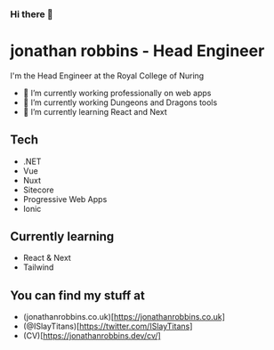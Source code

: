 ### Hi there 👋

# jonathan robbins - Head Engineer

I'm the Head Engineer at the Royal College of Nuring

- 🔭 I’m currently working professionally on web apps
- 🔭 I’m currently working Dungeons and Dragons tools 
- 🌱 I’m currently learning React and Next

## Tech

- .NET
- Vue
- Nuxt
- Sitecore
- Progressive Web Apps
- Ionic

## Currently learning

- React & Next
- Tailwind

## You can find my stuff at

- (jonathanrobbins.co.uk)[https://jonathanrobbins.co.uk]
- (@ISlayTitans)[https://twitter.com/ISlayTitans]
- (CV)[https://jonathanrobbins.dev/cv/]




<!--
**islaytitans/islaytitans** is a ✨ _special_ ✨ repository because its `README.md` (this file) appears on your GitHub profile.

Here are some ideas to get you started:

- 🔭 I’m currently working on ...
- 🌱 I’m currently learning ...
- 👯 I’m looking to collaborate on ...
- 🤔 I’m looking for help with ...
- 💬 Ask me about ...
- 📫 How to reach me: ...
- 😄 Pronouns: ...
- ⚡ Fun fact: ...
-->
